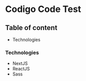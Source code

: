 # Codigo Code Test

## Table of content

-   Technologies

### Technologies

-   NextJS
-   ReactJS
-   Sass
